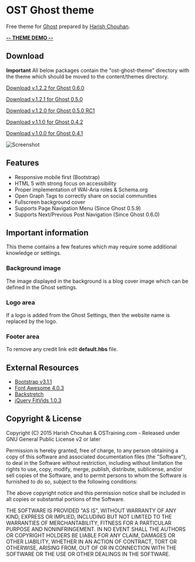 # OST Ghost theme

Free theme for [Ghost](http://github.com/tryghost/ghost/) prepared by [Harish Chouhan](http://www.harishchouhancom/).

**[-- THEME DEMO --](http://ost-ghost-theme.harishchouhan.com/)**

## Download

**Important** All below packages contain the "ost-ghost-theme" directory with the theme which should be moved to the content/themes directory.

[Download v.1.2.2 for Ghost 0.6.0](https://github.com/hchouhan/OST-Ghost-Theme/releases/tag/1.2.2)

[Download v.1.2.1 for Ghost 0.5.0](https://github.com/hchouhan/OST-Ghost-Theme/releases/tag/1.2.1)

[Download v.1.2.0 for Ghost 0.5.0 RC1](https://github.com/hchouhan/OST-Ghost-Theme/releases/tag/1.2.0)

[Download v.1.1.0 for Ghost 0.4.2](https://github.com/hchouhan/OST-Ghost-Theme/releases/tag/1.1.0)

[Download v.1.0.0 for Ghost 0.4.1](https://github.com/hchouhan/OST-Ghost-Theme/releases/tag/1.0.0)

![Screenshot](http://discoverghost.com/content/images/2014/Mar/ost_demo.jpg)

## Features

* Responsive mobile first (Bootstrap)
* HTML 5 with strong focus on accessibility
* Proper implementation of WAI-Aria roles & Schema.org
* Open Graph Tags to correctly share on social communities
* Fullscreen background cover
* Supports Page Navigation Menu (Since Ghost 0.5.9)
* Supports Next/Previous Post Navigation (Since Ghost 0.6.0)

## Important information

This theme contains a few features which may require some additional knowledge or settings.

### Background image

The image displayed in the background is a blog cover image which can be defined in the Ghost settings.

### Logo area

If a logo is added from the Ghost Settings, then the website name is replaced by the logo.

### Footer area

To remove any credit link edit **default.hbs** file.


## External Resources

* [Bootstrap v3.1.1](http://getbootstrap.com)
* [Font Awesome 4.0.3](http://fontawesome.io)
* [Backstretch](http://srobbin.com/jquery-plugins/backstretch/)
* [jQuery FitVids 1.0.3](http://fitvidsjs.com/)

## Copyright & License

Copyright (C) 2015 Harish Chouhan & OSTraining.com - Released under GNU General Public License v2 or later

Permission is hereby granted, free of charge, to any person obtaining a copy of this software and associated documentation files (the "Software"), to deal in the Software without restriction, including without limitation the rights to use, copy, modify, merge, publish, distribute, sublicense, and/or sell copies of the Software, and to permit persons to whom the Software is furnished to do so, subject to the following conditions:

The above copyright notice and this permission notice shall be included in all copies or substantial portions of the Software.

THE SOFTWARE IS PROVIDED "AS IS", WITHOUT WARRANTY OF ANY KIND, EXPRESS OR IMPLIED, INCLUDING BUT NOT LIMITED TO THE WARRANTIES OF MERCHANTABILITY, FITNESS FOR A PARTICULAR PURPOSE AND
NONINFRINGEMENT. IN NO EVENT SHALL THE AUTHORS OR COPYRIGHT HOLDERS BE LIABLE FOR ANY CLAIM, DAMAGES OR OTHER LIABILITY, WHETHER IN AN ACTION OF CONTRACT, TORT OR OTHERWISE, ARISING FROM, OUT OF OR IN CONNECTION WITH THE SOFTWARE OR THE USE OR OTHER DEALINGS IN THE SOFTWARE.